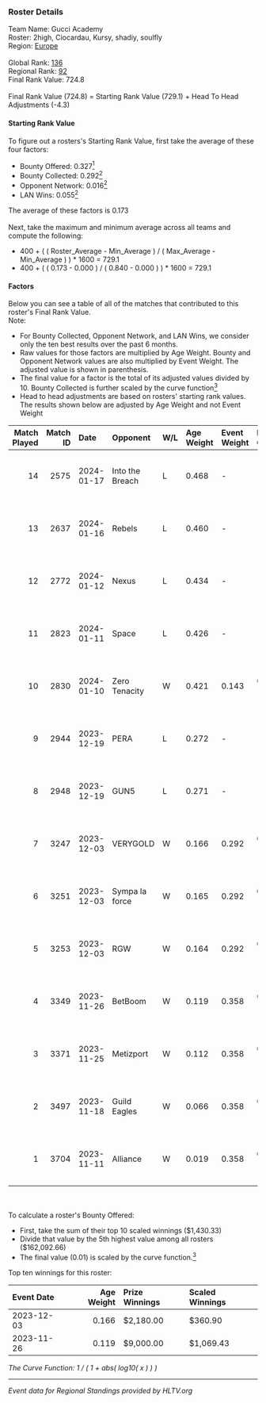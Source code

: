 ### Roster Details<br />
Team Name: Gucci Academy<br />
Roster: 2high, Ciocardau, Kursy, shadiy, soulfly<br />
Region: [Europe]( ../standings_europe.md)<br />
<br />
Global Rank: [136](../standings_global.md)<br />
Regional Rank: [92]( ../standings_europe.md)<br />
Final Rank Value:  724.8<br />
<br />
Final Rank Value (724.8) = Starting Rank Value (729.1) + Head To Head Adjustments (-4.3)<br />

#### Starting Rank Value<br />
To figure out a rosters's Starting Rank Value, first take the average of these four factors:<br />
- Bounty Offered: 0.327[<sup>1</sup>](#table2)
- Bounty Collected: 0.292[<sup>2</sup>](#table1)
- Opponent Network: 0.016[<sup>2</sup>](#table1)
- LAN Wins: 0.055[<sup>2</sup>](#table1)

The average of these factors is 0.173<br />
<br />
Next, take the maximum and minimum average across all teams and compute the following:<br />
- 400 + ( ( Roster_Average - Min_Average ) / ( Max_Average - Min_Average ) ) * 1600 = 729.1
- 400 + ( ( 0.173 - 0.000 ) / ( 0.840 - 0.000 ) ) * 1600 = 729.1


#### Factors<br />
Below you can see a table of all of the matches that contributed to this roster's Final Rank Value.<br />
Note:<br />

- For Bounty Collected, Opponent Network, and LAN Wins, we consider only the ten best results over the past 6 months.
- Raw values for those factors are multiplied by Age Weight. Bounty and Opponent Network values are also multiplied by Event Weight. The adjusted value is shown in parenthesis.
- The final value for a factor is the total of its adjusted values divided by 10. Bounty Collected is further scaled by the curve function[<sup>3</sup>](#curveFunction)
- Head to head adjustments are based on rosters' starting rank values. The results shown below are adjusted by Age Weight and not Event Weight
<span id="table1"></span><br />


| Match Played | Match ID | Date       | Opponent        | W/L | Age Weight | Event Weight | Bounty Collected | Opponent Network | LAN Wins  | H2H Adj. | Roster                                   |
| -: | -: | :- | :- | :- | :- | :- | :- | :- | :- | -: | :- |
|           14 |     2575 | 2024-01-17 | Into the Breach | L   | 0.468      | -            | -                | -                | -         |    -6.18 | 2high, Ciocardau, Kursy, shadiy, soulfly |
|           13 |     2637 | 2024-01-16 | Rebels          | L   | 0.460      | -            | -                | -                | -         |    -1.37 | 2high, Ciocardau, Kursy, shadiy, soulfly |
|           12 |     2772 | 2024-01-12 | Nexus           | L   | 0.434      | -            | -                | -                | -         |    -4.02 | 2high, Ciocardau, Kursy, shadiy, soulfly |
|           11 |     2823 | 2024-01-11 | Space           | L   | 0.426      | -            | -                | -                | -         |    -6.69 | 2high, Ciocardau, Kursy, shadiy, soulfly |
|           10 |     2830 | 2024-01-10 | Zero Tenacity   | W   | 0.421      | 0.143        | 0.093 (0.006)    | 0.936 (0.056)    | 0 (0.000) |     9.97 | 2high, Ciocardau, Kursy, shadiy, soulfly |
|            9 |     2944 | 2023-12-19 | PERA            | L   | 0.272      | -            | -                | -                | -         |    -2.45 | 2high, adeX, Ciocardau, Goody, shadiy    |
|            8 |     2948 | 2023-12-19 | GUN5            | L   | 0.271      | -            | -                | -                | -         |    -5.75 | 2high, adeX, Ciocardau, Goody, shadiy    |
|            7 |     3247 | 2023-12-03 | VERYGOLD        | W   | 0.166      | 0.292        | 0.001 (0.000)    | 0.007 (0.000)    | 1 (0.166) |     1.66 | 2high, adeX, Ciocardau, Goody, shadiy    |
|            6 |     3251 | 2023-12-03 | Sympa la force  | W   | 0.165      | 0.292        | 0.001 (0.000)    | 0.000 (0.000)    | 1 (0.165) |     1.13 | 2high, adeX, Ciocardau, Goody, shadiy    |
|            5 |     3253 | 2023-12-03 | RGW             | W   | 0.164      | 0.292        | 0.000 (0.000)    | 0.000 (0.000)    | 1 (0.164) |     0.68 | 2high, adeX, Ciocardau, Goody, shadiy    |
|            4 |     3349 | 2023-11-26 | BetBoom         | W   | 0.119      | 0.358        | 0.563 (0.024)    | 1.000 (0.043)    | 0 (0.000) |     3.68 | 2high, adeX, Ciocardau, Goody, shadiy    |
|            3 |     3371 | 2023-11-25 | Metizport       | W   | 0.112      | 0.358        | 0.183 (0.007)    | 1.000 (0.040)    | 0 (0.000) |     2.95 | 2high, adeX, Ciocardau, Goody, shadiy    |
|            2 |     3497 | 2023-11-18 | Guild Eagles    | W   | 0.066      | 0.358        | 0.035 (0.001)    | 0.648 (0.015)    | 0 (0.000) |     1.72 | 2high, adeX, Ciocardau, Goody, shadiy    |
|            1 |     3704 | 2023-11-11 | Alliance        | W   | 0.019      | 0.358        | 0.016 (0.000)    | 0.815 (0.006)    | 0 (0.000) |     0.43 | 2high, adeX, Ciocardau, Goody, shadiy    |

<br />
<span id="table2"></span><br />
To calculate a roster's Bounty Offered:<br />

- First, take the sum of their top 10 scaled winnings ($1,430.33)
- Divide that value by the 5th highest value among all rosters ($162,092.66)
- The final value (0.01) is scaled by the curve function.[<sup>3</sup>](#curveFunction)

Top ten winnings for this roster:<br />

| Event Date | Age Weight | Prize Winnings | Scaled Winnings |
| :- | -: | :- | :- |
| 2023-12-03 |      0.166 | $2,180.00      | $360.90         |
| 2023-11-26 |      0.119 | $9,000.00      | $1,069.43       |


<span id="curveFunction"></span>_The Curve Function: 1 / ( 1 + abs( log10( x ) ) )_<br />

---
_Event data for Regional Standings provided by HLTV.org_<br />
